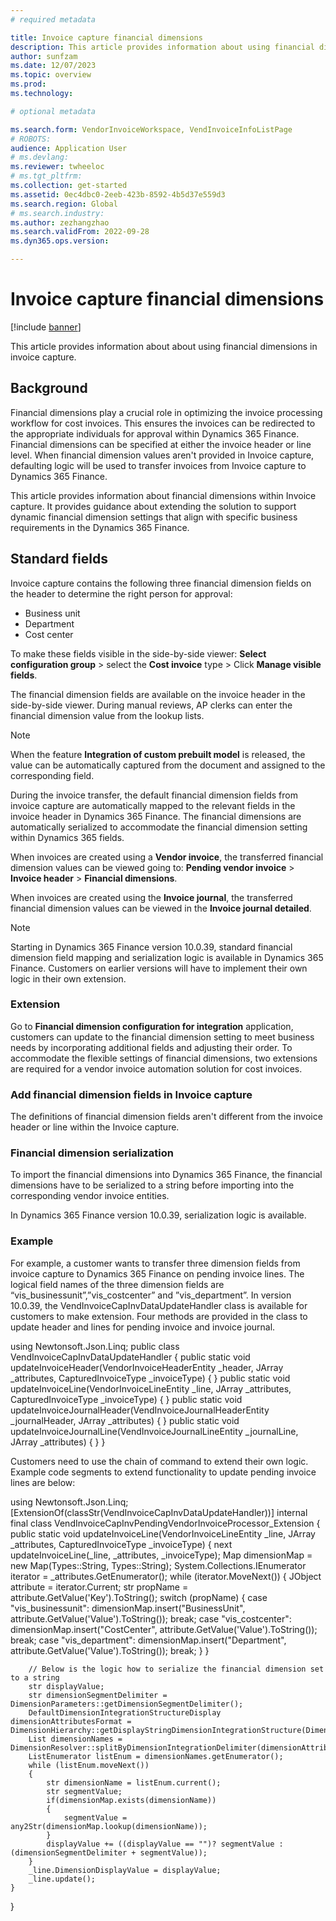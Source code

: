 ```yaml
---
# required metadata

title: Invoice capture financial dimensions
description: This article provides information about using financial dimensions in invoice capture.
author: sunfzam
ms.date: 12/07/2023
ms.topic: overview
ms.prod: 
ms.technology: 

# optional metadata

ms.search.form: VendorInvoiceWorkspace, VendInvoiceInfoListPage
# ROBOTS: 
audience: Application User
# ms.devlang: 
ms.reviewer: twheeloc
# ms.tgt_pltfrm: 
ms.collection: get-started
ms.assetid: 0ec4dbc0-2eeb-423b-8592-4b5d37e559d3
ms.search.region: Global
# ms.search.industry: 
ms.author: zezhangzhao
ms.search.validFrom: 2022-09-28
ms.dyn365.ops.version: 

---
```


# Invoice capture financial dimensions

[!include [banner](../includes/banner.md)]

This article provides information about about using financial dimensions in invoice capture.

## Background 

Financial dimensions play a crucial role in optimizing the invoice processing workflow for cost invoices. This ensures the invoices can be redirected to the appropriate individuals for approval within Dynamics
365 Finance. Financial dimensions can be specified at either the invoice header or line level. When financial dimension values aren't provided in Invoice capture, defaulting logic will be used to transfer invoices from Invoice capture to Dynamics 365 Finance. 
 

This article provides information about financial dimensions within Invoice capture. It provides guidance about extending the solution to support dynamic financial dimension settings that align with specific business requirements in the Dynamics 365 Finance. 

## Standard fields

Invoice capture contains the following three financial dimension fields on the header to determine the right person for approval: 
 - Business unit
 - Department
 - Cost center 

To make these fields visible in the side-by-side viewer: **Select configuration group** > select the **Cost invoice** type > Click **Manage visible fields**.

The financial dimension fields are available on the invoice header in the side-by-side viewer. During manual reviews, AP clerks can enter the financial dimension value from the lookup lists.  

>[!Note]
> When the feature **Integration of custom prebuilt model** is released, the value can be automatically captured from the document and assigned to the corresponding field.  


During the invoice transfer, the default financial dimension fields from invoice capture are automatically mapped to the relevant fields in the invoice header in Dynamics 365 Finance. The financial dimensions
are automatically serialized to accommodate the financial dimension setting within Dynamics 365 fields.  

When invoices are created using a **Vendor invoice**, the transferred financial dimension values can be viewed going to: **Pending vendor invoice** > **Invoice header** > **Financial dimensions**.  

When invoices are created using the **Invoice journal**, the transferred financial dimension values can be viewed in the **Invoice journal detailed**. 

>[!Note]
>Starting in Dynamics 365 Finance version 10.0.39, standard financial dimension field mapping and serialization logic is available in Dynamics 365 Finance. Customers on earlier versions will have to implement their own logic in their own extension.  

### Extension  

Go to **Financial dimension configuration for integration** application, customers can update to the financial dimension setting to meet business needs by incorporating additional fields and adjusting their
order. To accommodate the flexible settings of financial dimensions, two extensions are required for a vendor invoice automation solution for cost invoices. 

 
### Add financial dimension fields in Invoice capture

The definitions of financial dimension fields aren't different from the invoice header or line within the Invoice capture. 

### Financial dimension serialization 

To import the financial dimensions into Dynamics 365 Finance, the financial dimensions have to be serialized to a string before importing into the corresponding vendor invoice entities.  

In Dynamics 365 Finance version 10.0.39, serialization logic is available. 

### Example

For example, a customer wants to transfer three dimension fields from invoice capture to Dynamics 365 Finance on pending invoice lines. The logical field names of the three dimension fields are “vis_businessunit”,”vis_costcenter” and ”vis_department”. In version 10.0.39, the VendInvoiceCapInvDataUpdateHandler class is available for customers to make extension. Four methods are provided in the
class to update header and lines for pending invoice and invoice journal. 

using Newtonsoft.Json.Linq; 
public class VendInvoiceCapInvDataUpdateHandler 
{ 
    public static void updateInvoiceHeader(VendorInvoiceHeaderEntity _header, JArray _attributes, CapturedInvoiceType _invoiceType) 
    { 
    } 
    public static void updateInvoiceLine(VendorInvoiceLineEntity _line, JArray _attributes, CapturedInvoiceType _invoiceType) 
    { 
    } 
    public static void updateInvoiceJournalHeader(VendInvoiceJournalHeaderEntity _journalHeader, JArray _attributes) 
    { 
    } 
    public static void updateInvoiceJournalLine(VendInvoiceJournalLineEntity _journalLine, JArray _attributes) 
    { 
    } 
} 


Customers need to use the chain of command to extend their own logic. Example code segments to extend functionality to update pending invoice lines are below: 

using Newtonsoft.Json.Linq; 
[ExtensionOf(classStr(VendInvoiceCapInvDataUpdateHandler))] 
internal final class VendInvoiceCapInvPendingVendorInvoiceProcessor_Extension 
{ 
    public static void updateInvoiceLine(VendorInvoiceLineEntity _line, JArray _attributes, CapturedInvoiceType _invoiceType) 
    { 
        next updateInvoiceLine(_line, _attributes, _invoiceType); 
        Map dimensionMap = new Map(Types::String, Types::String); 
        System.Collections.IEnumerator iterator = _attributes.GetEnumerator(); 
        while (iterator.MoveNext()) 
        { 
            JObject attribute = iterator.Current; 
            str propName = attribute.GetValue('Key').ToString(); 
            switch (propName) 
            { 
                case "vis_businessunit": 
                    dimensionMap.insert("BusinessUnit", attribute.GetValue('Value').ToString()); 
                    break; 
                case "vis_costcenter": 
                    dimensionMap.insert("CostCenter", attribute.GetValue('Value').ToString()); 
                    break; 
                case "vis_department": 
                   dimensionMap.insert("Department", attribute.GetValue('Value').ToString()); 
                    break; 
            } 
        } 

        // Below is the logic how to serialize the financial dimension set to a string 
        str displayValue; 
        str dimensionSegmentDelimiter = DimensionParameters::getDimensionSegmentDelimiter(); 
        DefaultDimensionIntegrationStructureDisplay dimensionAttributesFormat = DimensionHierarchy::getDisplayStringDimensionIntegrationStructure(DimensionDataEntityStructureType::DataEntityDefaultDimensionFormat); 
        List dimensionNames = DimensionResolver::splitByDimensionIntegrationDelimiter(dimensionAttributesFormat); 
        ListEnumerator listEnum = dimensionNames.getEnumerator(); 
        while (listEnum.moveNext()) 
        { 
            str dimensionName = listEnum.current(); 
            str segmentValue; 
            if(dimensionMap.exists(dimensionName)) 
            { 
                segmentValue = any2Str(dimensionMap.lookup(dimensionName)); 
            } 
            displayValue += ((displayValue == "")? segmentValue : (dimensionSegmentDelimiter + segmentValue)); 
        } 
        _line.DimensionDisplayValue = displayValue; 
        _line.update(); 
    } 
} 
